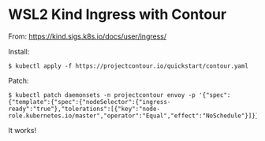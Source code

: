 WSL2 Kind Ingress with Contour
=========================

From: https://kind.sigs.k8s.io/docs/user/ingress/

Install:
```
$ kubectl apply -f https://projectcontour.io/quickstart/contour.yaml
```

Patch:
```
$ kubectl patch daemonsets -n projectcontour envoy -p '{"spec":{"template":{"spec":{"nodeSelector":{"ingress-ready":"true"},"tolerations":[{"key":"node-role.kubernetes.io/master","operator":"Equal","effect":"NoSchedule"}]}}}}'
```

It works!
